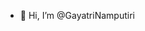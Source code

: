 - 👋 Hi, I’m @GayatriNamputiri


<!---
GayatriNamputiri/GayatriNamputiri is a ✨ special ✨ repository because its `README.md` (this file) appears on your GitHub profile.
You can click the Preview link to take a look at your changes.
--->
